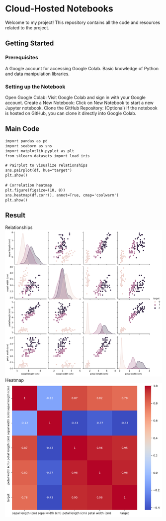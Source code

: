 #  Cloud-Hosted Notebooks

  Welcome to my project! This repository contains all the code and resources related to the project.

## Getting Started
### Prerequisites
  A Google account for accessing Google Colab.
  Basic knowledge of Python and data manipulation libraries.
### Setting up the Notebook
  Open Google Colab: Visit Google Colab and sign in with your Google account.
  Create a New Notebook: Click on New Notebook to start a new Jupyter notebook.
  Clone the GitHub Repository: (Optional) If the notebook is hosted on GitHub, you can clone it directly into Google Colab.

## Main Code
```
import pandas as pd
import seaborn as sns
import matplotlib.pyplot as plt
from sklearn.datasets import load_iris
```
```
# Pairplot to visualize relationships
sns.pairplot(df, hue="target")
plt.show()

# Correlation heatmap
plt.figure(figsize=(10, 8))
sns.heatmap(df.corr(), annot=True, cmap='coolwarm')
plt.show()
```

## Result
  Relationships
  ![Relationships](relation.png)
  Heatmap
  ![Heatmap](heatmap.png)


